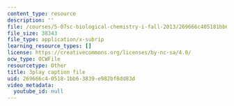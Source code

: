 ```yaml
---
content_type: resource
description: ''
file: /courses/5-07sc-biological-chemistry-i-fall-2013/269666c405181bb63839e982bf8dd83d_ojvz7pVVZ-o.srt
file_size: 38343
file_type: application/x-subrip
learning_resource_types: []
license: https://creativecommons.org/licenses/by-nc-sa/4.0/
ocw_type: OCWFile
resourcetype: Other
title: 3play caption file
uid: 269666c4-0518-1bb6-3839-e982bf8dd83d
video_metadata:
  youtube_id: null
---
```

